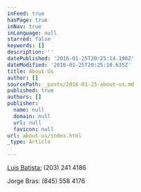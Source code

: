 ```yaml
---
inFeed: true
hasPage: true
inNav: true
inLanguage: null
starred: false
keywords: []
description: ''
datePublished: '2016-01-25T20:25:14.198Z'
dateModified: '2016-01-25T20:25:10.635Z'
title: About Us
author: []
sourcePath: _posts/2016-01-25-about-us.md
published: true
authors: []
publisher:
  name: null
  domain: null
  url: null
  favicon: null
url: about-us/index.html
_type: Article

---
```

[Luis Batista:][0] (203) 241 4186

Jorge Bras: (845) 558 4176

[0]: luis_batista@live.com